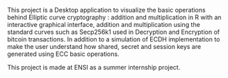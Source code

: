 
This project is a Desktop application to visualize the basic operations behind Elliptic curve cryptography : addition and multiplication in R with an interactive graphical interface, addition and multiplication using the standard curves such as Secp256k1 used in Decryption and Encryption of bitcoin transactions.
In addition to a simulation of ECDH implementation to make the user understand how shared, secret and session keys are generated using ECC basic operations.

This project is made at ENSI as a summer internship project.
